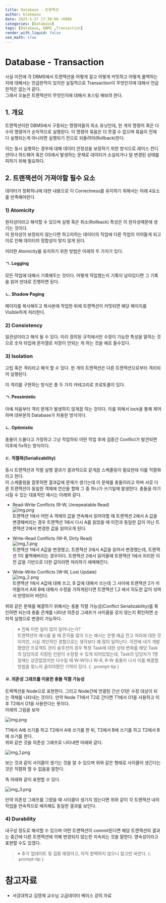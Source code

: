 ```yaml
---
title: Database - 트랜잭션
author: blakewoo
date: 2025-5-27 17:30:00 +0900
categories: [Database]
tags: [Database, DBMS ,Transaction]
render_with_liquid: false
use_math: true
---
```


# Database - Transaction
사실 이전에 각 DBMS에서 트랜잭션을 어떻게 걸고 어떻게 커밋하고 어떻게 롤백하는지에 대해서는 언급한적이 있지만
실질적으로 Transaction이 무엇인지에 대해서 언급한적은 없는거 같다.   
그래서 오늘은 트랜잭션이 무엇인지에 대해서 포스팅 해보려 한다.

## 1. 개요
트랜잭션이란 DBMS에서 구동되는 명령어들의 최소 유닛인데, 한 개의 명령어 혹은 다수의 명령어가
순차적으로 실행된다. 이 명령어 묶음은 더 쪼갤 수 없으며 묶음이 전체 다 실행되는게 아니라면 실행되기 전으로
되돌려야(Rollback)한다. 

이는 동시 실행하는 경우에 대해 데이터 안정성을 보장하기 위한 방식으로 레이스 컨디션이나 하드웨어 혹은
OS에서 발생하는 문제로 데이터가 소실되거나 덜 변경된 상태를 피하기 위해 필요하다.

## 2. 트랜잭션이 가져야할 필수 요소
데이터가 정확하냐에 대한 내용으로 이 Correctness를 유지하기 위해서는 아래 4요소를 만족해야한다.

### 1) Atomicity
원자성이라고 해석할 수 있으며 실행 혹은 취소(Rollback) 특성은 이 원자성때문에 생기는 것이다.   
이 원자성이 보장되지 않는다면 하고자하는 데이터의 작업에 다른 작업이 끼어들게 되고 이로 인해
데이터의 정합성이 맞지 않게 된다.

이러한 Atomicity를 유지하기 위한 방법은 아래의 두 가지가 있다.

#### ㄱ. Logging
모든 작업에 대해서 기록해두는 것이다. 어떻게 작업했는지 기록이 남아있다면 그 기록을 읽어
반대로 진행하면 된다.

#### ㄴ. Shadow Paging
페이지를 복사해두고 복사본에 작업한 뒤에 트랜잭션이 커밋되면 해당 페이지를 Visible하게 처리한다.

### 2) Consistency
일관성이라고 해석 될 수 있다. 미리 정의된 규칙에서만 수정이 가능한 특성을 말하는 것으로
숫자 타입에 문자열로 저장이 안되는 게 하는 것을 예로 들수있다.

### 3) Isolation
고립 혹은 격리라고 해석 할 수 있다. 한 개의 트랜잭션은 다른 트랜잭션으로부터 격리되어 실행된다.

이 격리를 구현하는 방식은 총 두 가지 카테고리로 프로토콜이 있다.

#### ㄱ. Pessimistic
아예 처음부터 격리 문제가 발생하지 않게끔 하는 것이다. 이를 위해서 lock을 통해 제어하며
대부분의 Database가 차용한 방식이다.

#### ㄴ. Optimistic
충돌이 드물다고 가정하고 그냥 작업하되 어떤 작업 후에 검증간 Conflict가 발견되면 이후에 fix하는 방식이다.

#### ㄷ. 직렬화(Serializability)
동시 트랜잭션과 직렬 실행 결과가 결과적으로 같게끔 스케줄링이 필요한데 이를 직렬화라고 한다.   
이 스케줄링을 잘못하면 결과값에 문제가 생기는데 이 문제를 충돌이라고 하며 서로 다른 트랜잭션이 동일한 객체에
연산을 할때 그 중 하나가 쓰기일때 발생한다.
충돌을 야기시킬 수 있는 대표적인 예시는 아래와 같다.

- Read-Write Conflicts (R-W, Unrepeatable Read)   
  ![img.png](/assets/blog/database/Transaction/img.png)     
  트랜잭션 1에서 어떤 A 객체의 값을 연속해서 읽어야할 때 트랜잭션 2에서 A 값을 변경해버리는 경우
  트랜잭션 1에서 다시 A를 읽었을 때 이전과 동일한 값이 아닌 트랜잭션 2에서 변경한 값을 읽어오게 된다.
  

- Write-Read Conflicts (W-R, Dirty Read)   
  ![img_1.png](/assets/blog/database/Transaction/img_1.png)      
  트랜잭션 1에서 A값을 변경했고, 트랜잭션 2에서 A값을 읽어서 변경했는데, 트랜잭션 1이 롤백해버리는 경우이다.
  트랜잭션 2에서 읽어올때 트랜잭션 1에서 처리한 이전 값을 기반으로 더한 값이라면 처리하기 애매해진다.


- Write-Write Conflicts (W-W, Lost Update)   
  ![img_2.png](/assets/blog/database/Transaction/img_2.png)      
  트랜잭션 1에서 A값에 대해 쓰고, B 값에 대해서 쓰는데 그 사이에 트랜잭션 2가 끼어들어서 A와 B에 대해서 수정을 가하게된다면
  트랜잭션 1,2 에서 의도한 값이 섞여서 반영되어 버린다.
  
위와 같은 문제를 해결하기 위해서는 충돌 직렬 가능성(Conflict Serializability)를 확인하면 되는데
충돌 관계를 나타낸 의존성 그래프가 사이클을 갖지 않는지 확인하면 순차적 실행으로 변경이 가능하다.

> ※ 진짜 이런 일이 많이 일어나는가?   
트랜잭션의 예시를 들 때 흔히들 많이 드는 예시는 은행 예금 잔고 처리에 대한 것이지만, 사실 개인적인 경험으로는
생각보다 꽤 많이 일어난다. 이전에 내가 개발했었던 프로젝트 관리 솔루션의 경우 특정 Task에 대한 상태 변화를
해당 Task의 담당자로 지정된 인원이 수정할 수 있게 되어있었는데, Task의 담당자가 1명일때는 상관없었지만 
다수일 때 W-W이나 W-R, R-W 충돌이 나서 이를 해결할 방법을 찾느라 골치아팠던 기억이 있다.
{: .prompt-tip }


#### ㄹ. 의존성 그래프를 이용한 충돌 직렬 가능성
트랙잭션을 Node으로 표현한다. 그리고 Node간에 연결된 간선 O1은 수정 대상이 되는 객체를 나타내는 것이다.
만약 Node T1에서 T2로 간다면 T1에서 O1을 사용하고 이후 T2에서 O1을 사용한다는 뜻이다.   
아래의 그림을 보자

![img.png](/assets/blog/database/Transaction/img_3.png)

T1에서 A에 쓰기를 하고 T2에서 A에 쓰기를 한 뒤, T2에서 B에 쓰기를 하고 T2에서 B에 쓰기를 한다.   
위와 같은 것을 의존성 그래프로 나타내면 아래와 같다.

![img_1.png](/assets/blog/database/Transaction/img_4.png)

보는 것과 같이 사이클이 생기는 것을 알 수 있으며 위와 같은 형태로 사이클이 생긴다는 것은 직렬화 할 수 없음을
말한다.

즉 아래와 같이 표현할 수 있다.    

![img_3.png](/assets/blog/database/Transaction/img_5.png)

만약 의존성 그래프를 그렸을 때 사이클이 생기지 않는다면 위와 같이 각 트랜잭션 내의 작업을 연속적으로 배치해도
동일한 결과를 보인다.

### 4) Durability
내구성 정도로 해석할 수 있으며 어떤 트랜잭션이 commit된다면 해당 트랜잭션의 결과는 중간에 다른
트랜잭션에 의해 변경되지 않는한 지속되는 것을 말한다. 영속성이라고 표현할 수도 있겠다.


> ※ 추가 업데이트 및 검증 예정이고, 아직 완벽하지 않으니 참고만 바란다.
{: .prompt-tip }


# 참고자료
- 서강대학교 김영재 교수님 고급데이터 베이스 강의 자료
